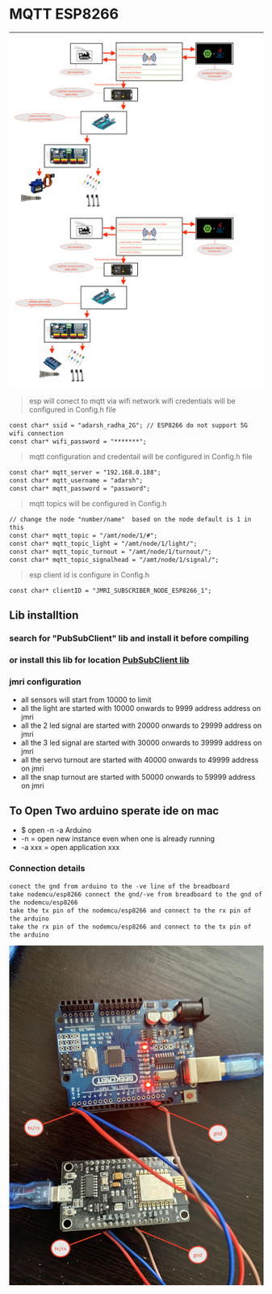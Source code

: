 # MQTT ESP8266 

---

![img](../../../image/dig5.png)
![img](../../../image/dig6.png)

> esp will conect to mqtt via wifi network 
> wifi credentials will be configured in Config.h file 
```
const char* ssid = "adarsh_radha_2G"; // ESP8266 do not support 5G wifi connection
const char* wifi_password = "*******";
```
> mqtt configuration and credentail will be configured in Config.h file 
```
const char* mqtt_server = "192.168.0.188"; 
const char* mqtt_username = "adarsh";
const char* mqtt_password = "password";
```
> mqtt topics will be configured in Config.h 
```
// change the node "number/name"  based on the node default is 1 in this 
const char* mqtt_topic = "/amt/node/1/#";
const char* mqtt_topic_light = "/amt/node/1/light/";
const char* mqtt_topic_turnout = "/amt/node/1/turnout/";
const char* mqtt_topic_signalhead = "/amt/node/1/signal/";
```

> esp client id is configure in Config.h 
```
const char* clientID = "JMRI_SUBSCRIBER_NODE_ESP8266_1";

```

## Lib installtion 

### search for "PubSubClient" lib and install it before compiling 
### or install this lib for location [PubSubClient lib ](https://github.com/adarshkumarsingh83/jmri-cmri/raw/main/DOCUMENTS/JMRI-MOSQUITTO-MQTT/lib/pubsubclient.zip)

### jmri configuration 
* all sensors will start from 10000 to limit 
* all the light are started with 10000 onwards to 9999 address address on jmri
* all the 2 led signal are started with 20000 onwards to 29999 address on jmri
* all the 3 led signal are started with 30000 onwards to 39999 address on jmri
* all the servo turnout are started with 40000 onwards to 49999 address on jmri
* all the snap turnout are started with 50000 onwards to 59999 address on jmri


## To Open Two arduino sperate ide on mac 
* $ open -n -a Arduino
* -n = open new instance even when one is already running
* -a xxx = open application xxx


### Connection details 

```
conect the gnd from arduino to the -ve line of the breadboard 
take nodemcu/esp8266 connect the gnd/-ve from breadboard to the gnd of the nodemcu/esp8266
take the tx pin of the nodemcu/esp8266 and connect to the rx pin of the arduino 
take the rx pin of the nodemcu/esp8266 and connect to the tx pin of the arduino 

```


![img](../../../image/con.JPG)
